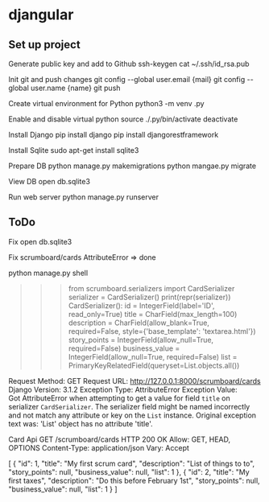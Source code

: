 # djangular

## Set up project

Generate public key and add to Github
ssh-keygen
cat ~/.ssh/id_rsa.pub

Init git and push changes
git config --global user.email {mail}
git config --global user.name {name}
git push

Create virtual environment for Python
python3 -m venv .py

Enable and disable virtual python
source ./.py/bin/activate
deactivate

Install Django
pip install django
pip install djangorestframework

Install Sqlite
sudo apt-get install sqlite3

Prepare DB
python manage.py makemigrations
python mangae.py migrate

View DB
open db.sqlite3 

Run web server
python manage.py runserver


## ToDo

Fix open db.sqlite3

Fix scrumboard/cards AttributeError => done

python manage.py shell
>>> from scrumboard.serializers import CardSerializer
>>> serializer = CardSerializer()
>>> print(repr(serializer))
CardSerializer():
    id = IntegerField(label='ID', read_only=True)
    title = CharField(max_length=100)
    description = CharField(allow_blank=True, required=False, style={'base_template': 'textarea.html'})
    story_points = IntegerField(allow_null=True, required=False)
    business_value = IntegerField(allow_null=True, required=False)
    list = PrimaryKeyRelatedField(queryset=List.objects.all())

Request Method:	GET
Request URL:	http://127.0.0.1:8000/scrumboard/cards
Django Version:	3.1.2
Exception Type:	AttributeError
Exception Value:	
Got AttributeError when attempting to get a value for field `title` on serializer `CardSerializer`.
The serializer field might be named incorrectly and not match any attribute or key on the `List` instance.
Original exception text was: 'List' object has no attribute 'title'.

Card Api
GET /scrumboard/cards
HTTP 200 OK
Allow: GET, HEAD, OPTIONS
Content-Type: application/json
Vary: Accept

[
    {
        "id": 1,
        "title": "My first scrum card",
        "description": "List of things to to",
        "story_points": null,
        "business_value": null,
        "list": 1
    },
    {
        "id": 2,
        "title": "My first taxes",
        "description": "Do this before February 1st",
        "story_points": null,
        "business_value": null,
        "list": 1
    }
]

